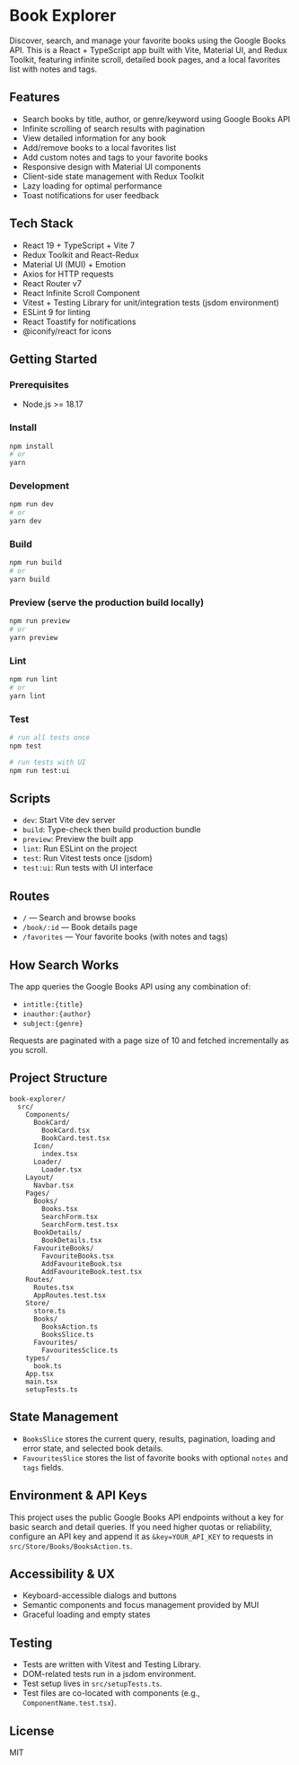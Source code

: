 # Book Explorer

Discover, search, and manage your favorite books using the Google Books API. This is a React + TypeScript app built with Vite, Material UI, and Redux Toolkit, featuring infinite scroll, detailed book pages, and a local favorites list with notes and tags.

## Features
- Search books by title, author, or genre/keyword using Google Books API
- Infinite scrolling of search results with pagination
- View detailed information for any book
- Add/remove books to a local favorites list
- Add custom notes and tags to your favorite books
- Responsive design with Material UI components
- Client-side state management with Redux Toolkit
- Lazy loading for optimal performance
- Toast notifications for user feedback

## Tech Stack
- React 19 + TypeScript + Vite 7
- Redux Toolkit and React-Redux
- Material UI (MUI) + Emotion
- Axios for HTTP requests
- React Router v7
- React Infinite Scroll Component
- Vitest + Testing Library for unit/integration tests (jsdom environment)
- ESLint 9 for linting
- React Toastify for notifications
- @iconify/react for icons

## Getting Started

### Prerequisites
- Node.js >= 18.17

### Install
```bash
npm install
# or
yarn
```

### Development
```bash
npm run dev
# or
yarn dev
```

### Build
```bash
npm run build
# or
yarn build
```

### Preview (serve the production build locally)
```bash
npm run preview
# or
yarn preview
```

### Lint
```bash
npm run lint
# or
yarn lint
```

### Test
```bash
# run all tests once
npm test

# run tests with UI
npm run test:ui
```

## Scripts
- `dev`: Start Vite dev server
- `build`: Type-check then build production bundle
- `preview`: Preview the built app
- `lint`: Run ESLint on the project
- `test`: Run Vitest tests once (jsdom)
- `test:ui`: Run tests with UI interface

## Routes
- `/` — Search and browse books
- `/book/:id` — Book details page
- `/favorites` — Your favorite books (with notes and tags)

## How Search Works
The app queries the Google Books API using any combination of:
- `intitle:{title}`
- `inauthor:{author}`
- `subject:{genre}`

Requests are paginated with a page size of 10 and fetched incrementally as you scroll.

## Project Structure
```text
book-explorer/
  src/
    Components/
      BookCard/
        BookCard.tsx
        BookCard.test.tsx
      Icon/
        index.tsx
      Loader/
        Loader.tsx
    Layout/
      Navbar.tsx
    Pages/
      Books/
        Books.tsx
        SearchForm.tsx
        SearchForm.test.tsx
      BookDetails/
        BookDetails.tsx
      FavouriteBooks/
        FavouriteBooks.tsx
        AddFavouriteBook.tsx
        AddFavouriteBook.test.tsx
    Routes/
      Routes.tsx
      AppRoutes.test.tsx
    Store/
      store.ts
      Books/
        BooksAction.ts
        BooksSlice.ts
      Favourites/
        FavouritesSclice.ts
    types/
      book.ts
    App.tsx
    main.tsx
    setupTests.ts
```

## State Management
- `BooksSlice` stores the current query, results, pagination, loading and error state, and selected book details.
- `FavouritesSlice` stores the list of favorite books with optional `notes` and `tags` fields.

## Environment & API Keys
This project uses the public Google Books API endpoints without a key for basic search and detail queries. If you need higher quotas or reliability, configure an API key and append it as `&key=YOUR_API_KEY` to requests in `src/Store/Books/BooksAction.ts`.

## Accessibility & UX
- Keyboard-accessible dialogs and buttons
- Semantic components and focus management provided by MUI
- Graceful loading and empty states

## Testing
- Tests are written with Vitest and Testing Library.
- DOM-related tests run in a jsdom environment.
- Test setup lives in `src/setupTests.ts`.
- Test files are co-located with components (e.g., `ComponentName.test.tsx`).

## License
MIT